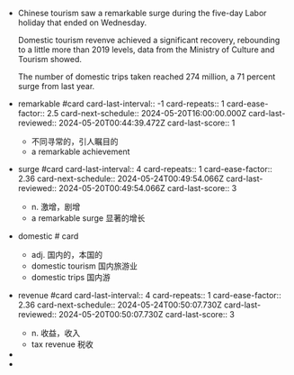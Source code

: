 - Chinese tourism saw a remarkable surge during the five-day Labor holiday that ended on Wednesday.
  
  Domestic tourism revenve achieved a significant recovery, rebounding to a little more than 2019 levels, data from the Ministry of Culture and Tourism showed.
  
  The number of domestic trips taken reached 274 million, a 71 percent surge from last year.
- remarkable #card
  card-last-interval:: -1
  card-repeats:: 1
  card-ease-factor:: 2.5
  card-next-schedule:: 2024-05-20T16:00:00.000Z
  card-last-reviewed:: 2024-05-20T00:44:39.472Z
  card-last-score:: 1
	- 不同寻常的，引人瞩目的
	- a remarkable achievement
- surge #card
  card-last-interval:: 4
  card-repeats:: 1
  card-ease-factor:: 2.36
  card-next-schedule:: 2024-05-24T00:49:54.066Z
  card-last-reviewed:: 2024-05-20T00:49:54.066Z
  card-last-score:: 3
	- n. 激增，剧增
	- a remarkable surge 显著的增长
- domestic # card
	- adj. 国内的，本国的
	- domestic tourism 国内旅游业
	- domestic trips 国内游
- revenue #card
  card-last-interval:: 4
  card-repeats:: 1
  card-ease-factor:: 2.36
  card-next-schedule:: 2024-05-24T00:50:07.730Z
  card-last-reviewed:: 2024-05-20T00:50:07.730Z
  card-last-score:: 3
	- n. 收益，收入
	- tax revenue 税收
-
-